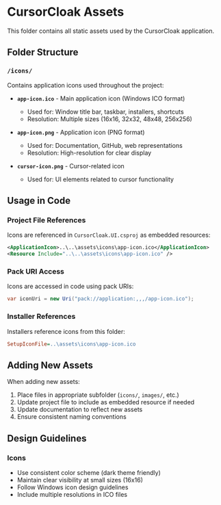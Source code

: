 # CursorCloak Assets

This folder contains all static assets used by the CursorCloak application.

## Folder Structure

### `/icons/`
Contains application icons used throughout the project:

- **`app-icon.ico`** - Main application icon (Windows ICO format)
  - Used for: Window title bar, taskbar, installers, shortcuts
  - Resolution: Multiple sizes (16x16, 32x32, 48x48, 256x256)
  
- **`app-icon.png`** - Application icon (PNG format) 
  - Used for: Documentation, GitHub, web representations
  - Resolution: High-resolution for clear display
  
- **`cursor-icon.png`** - Cursor-related icon
  - Used for: UI elements related to cursor functionality

## Usage in Code

### Project File References
Icons are referenced in `CursorCloak.UI.csproj` as embedded resources:
```xml
<ApplicationIcon>..\..\assets\icons\app-icon.ico</ApplicationIcon>
<Resource Include="..\..\assets\icons\app-icon.ico" />
```

### Pack URI Access
Icons are accessed in code using pack URIs:
```csharp
var iconUri = new Uri("pack://application:,,,/app-icon.ico");
```

### Installer References
Installers reference icons from this folder:
```ini
SetupIconFile=..\assets\icons\app-icon.ico
```

## Adding New Assets

When adding new assets:
1. Place files in appropriate subfolder (`icons/`, `images/`, etc.)
2. Update project file to include as embedded resource if needed
3. Update documentation to reflect new assets
4. Ensure consistent naming conventions

## Design Guidelines

### Icons
- Use consistent color scheme (dark theme friendly)
- Maintain clear visibility at small sizes (16x16)
- Follow Windows icon design guidelines
- Include multiple resolutions in ICO files

